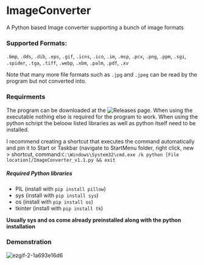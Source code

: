# ImageConverter
A Python based Image converter supporting a bunch of image formats
### Supported Formats:
`.bmp`, `.dds`, `.dib`, `.eps`, `.gif`, `.icns`, `.ico`, `.im`, `.msp`, `.pcx`, `.png`, `.ppm`, `.sgi`, `.spider`, `.tga`, `.tiff`, `.webp`, `.xbm`, `.palm`, `.pdf`, `.xv`

Note that many more file formats such as `.jpg` and `.jpeg` can be read by the program but not converted into.

### Requirments
The program can be downloaded at the ![Releases](https://github.com/J-onasJones/ImageConverter/releases) page. When using the executable nothing else is required for the program to work. When using the python schript the beloow listed libraries as well as python itself need to be installed.

I recommend creating a shortcut that executes the command automatically and pin it to Start or Taskbar (navigate to StartMenu folder, right click, new > shortcut, command:`C:\Windows\System32\cmd.exe /k python [File location]/ImageConverter_v1.1.py && exit`

##### Required Python libraries
- PIL (install with `pip install pillow`)
- sys (install with `pip install sys`)
- os (install with `pip install os`)
- tkinter (install with `pip install tk`)

**Usually sys and os come already preinstalled along with the python installation**

### Demonstration
![ezgif-2-1a693e16d6](https://user-images.githubusercontent.com/91549607/149475537-8841d8ba-4889-4c1d-a6f4-e27a8dfc3416.gif)
